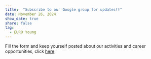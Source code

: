 ```yaml
---
title:  "Subscribe to our Google group for updates!!"
date: November 26, 2024
show_date: true
share: false
tag:
  - EURO Young
---
```


Fill the form and keep yourself posted about our activities and career opportunities, click [here]([https://optimization-online.org/?p=26186](https://docs.google.com/forms/d/e/1FAIpQLSdfX8dBw0CrVnZg8kyRvNMzjN0hYId4LpmzkQluK_OkCWvm4g/viewform?usp=pp_url)).
